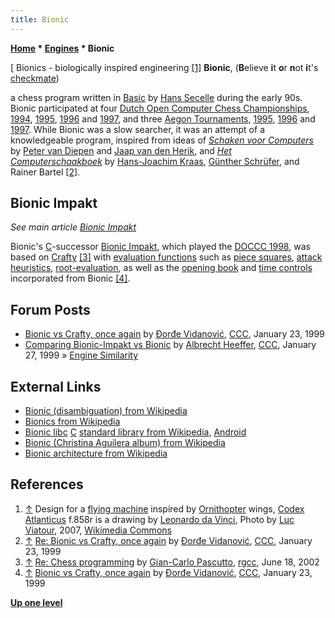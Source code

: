 ```yaml
---
title: Bionic
---
```

**[Home](Home "Home") * [Engines](Engines "Engines") * Bionic**

\[ Bionics - biologically inspired engineering <a id="cite-note-1" href="#cite-ref-1">[1]</a>
**Bionic**, (**B**elieve **i**t **o**r **n**ot **i**t's [checkmate](Checkmate "Checkmate"))

a chess program written in [Basic](Basic "Basic") by [Hans Secelle](Hans_Secelle "Hans Secelle") during the early 90s. Bionic participated at four [Dutch Open Computer Chess Championships](Dutch_Open_Computer_Chess_Championship "Dutch Open Computer Chess Championship"), [1994](DOCCC_1994 "DOCCC 1994"), [1995](DOCCC_1995 "DOCCC 1995"), [1996](DOCCC_1996 "DOCCC 1996") and [1997](DOCCC_1997 "DOCCC 1997"), and three [Aegon Tournaments](Aegon_Tournaments "Aegon Tournaments"), [1995](Aegon_1995 "Aegon 1995"), [1996](Aegon_1996 "Aegon 1996") and [1997](Aegon_1997 "Aegon 1997").
While Bionic was a slow searcher, it was an attempt of a knowledgeable program, inspired from ideas of *[Schaken voor Computers](Peter_van_Diepen#SchakenvoorComputers "Peter van Diepen")* by [Peter van Diepen](Peter_van_Diepen "Peter van Diepen") and [Jaap van den Herik](Jaap_van_den_Herik "Jaap van den Herik"), and *[Het Computerschaakboek](Hans-Joachim_Kraas#Computerschachbuch "Hans-Joachim Kraas")* by [Hans-Joachim Kraas](Hans-Joachim_Kraas "Hans-Joachim Kraas"), [Günther Schrüfer](G%C3%BCnther_Schr%C3%BCfer "Günther Schrüfer"), and Rainer Bartel <a id="cite-note-2" href="#cite-ref-2">[2]</a>.

## Bionic Impakt

*See main article [Bionic Impakt](Bionic_Impakt "Bionic Impakt")*

Bionic's [C](C "C")-successor [Bionic Impakt](Bionic_Impakt "Bionic Impakt"), which played the [DOCCC 1998](DOCCC_1998 "DOCCC 1998"), was based on [Crafty](Crafty "Crafty") <a id="cite-note-3" href="#cite-ref-3">[3]</a> with [evaluation functions](Evaluation_Function "Evaluation Function") such as [piece squares](Piece-Square_Tables "Piece-Square Tables"), [attack heuristics](Attacks "Attacks"), [root-evaluation](Oracle "Oracle"), as well as the [opening book](Opening_Book "Opening Book") and [time controls](Time_Management "Time Management") incorporated from Bionic <a id="cite-note-4" href="#cite-ref-4">[4]</a>.

## Forum Posts

- [Bionic vs Crafty, once again](https://www.stmintz.com/ccc/index.php?id=40574) by [Đorđe Vidanović](%C4%90or%C4%91e_Vidanovi%C4%87 "Đorđe Vidanović"), [CCC](CCC "CCC"), January 23, 1999
- [Comparing Bionic-Impakt vs Bionic](https://www.stmintz.com/ccc/index.php?id=41059) by [Albrecht Heeffer](Albrecht_Heeffer "Albrecht Heeffer"), [CCC](CCC "CCC"), January 27, 1999 » [Engine Similarity](Engine_Similarity "Engine Similarity")

## External Links

- [Bionic (disambiguation) from Wikipedia](https://en.wikipedia.org/wiki/Bionic_%28disambiguation%29)
- [Bionics from Wikipedia](https://en.wikipedia.org/wiki/Bionics)
- [Bionic libc](https://en.wikipedia.org/wiki/Bionic_%28software%29) [C](C "C") [standard library from Wikipedia](https://en.wikipedia.org/wiki/C_standard_library), [Android](Android "Android")
- [Bionic (Christina Aguilera album) from Wikipedia](https://en.wikipedia.org/wiki/Bionic_%28Christina_Aguilera_album%29)
- [Bionic architecture from Wikipedia](https://en.wikipedia.org/wiki/Bionic_architecture)

## References

1. <a id="cite-ref-1" href="#cite-note-1">↑</a> Design for a [flying machine](https://en.wikipedia.org/wiki/Flying_machine) inspired by [Ornithopter](https://en.wikipedia.org/wiki/Ornithopter) wings, [Codex Atlanticus](https://en.wikipedia.org/wiki/Codex_Atlanticus) f.858r is a drawing by [Leonardo da Vinci](Mathematician#Leonardo "Mathematician"), Photo by [Luc Viatour](https://commons.wikimedia.org/wiki/User:Lviatour), 2007, [Wikimedia Commons](https://en.wikipedia.org/wiki/Wikimedia_Commons)
1. <a id="cite-ref-2" href="#cite-note-2">↑</a> [Re: Bionic vs Crafty, once again](https://www.stmintz.com/ccc/index.php?id=40582) by [Đorđe Vidanović](%C4%90or%C4%91e_Vidanovi%C4%87 "Đorđe Vidanović"), [CCC](CCC "CCC"), January 23, 1999
1. <a id="cite-ref-3" href="#cite-note-3">↑</a> [Re: Chess programming](http://groups.google.com/group/rec.games.chess.computer/msg/bb5b443496ea75fd) by [Gian-Carlo Pascutto](Gian-Carlo_Pascutto "Gian-Carlo Pascutto"), [rgcc](Computer_Chess_Forums "Computer Chess Forums"), June 18, 2002
1. <a id="cite-ref-4" href="#cite-note-4">↑</a> [Bionic vs Crafty, once again](https://www.stmintz.com/ccc/index.php?id=40574) by [Đorđe Vidanović](%C4%90or%C4%91e_Vidanovi%C4%87 "Đorđe Vidanović"), [CCC](CCC "CCC"), January 23, 1999

**[Up one level](Engines "Engines")**

